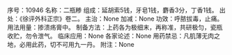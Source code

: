 序号：10946
名称：二瓶糁
组成：延胡索5钱，牙皂1钱，麝香3分，丁香1钱。
出处：《徐评外科正宗》卷二。
主治：None
加减：None
功效：呼脓拔毒，止痛。
用法用量：掺溃疡膏中。
制备方法：上药各为极细末，再称准，共研极匀，瓷瓶收贮，勿令泄气。
临床应用：None
各家论述：None
用药禁忌：凡肌薄无肉之地，必用此药，切不可用九一丹。
附注：None
